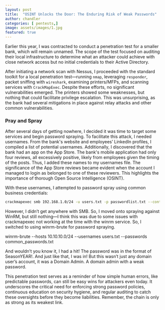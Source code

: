 ```yaml
---
layout: post
title:  "OSINT Unlocks the Door: The Enduring Risk of Weak Passwords"
author: chandler
categories: [ pentests,]
image: assets/images/1.jpg
featured: true
---
```


Earlier this year, I was contracted to conduct a penetration test for a smaller bank, which will remain unnamed. The scope of the test focused on auditing their local infrastructure to determine what an attacker could achieve with close network access but no initial credentials to their Active Directory.

After initiating a network scan with Nessus, I proceeded with the standard toolkit for a local penetration test—running `nmap`, leveraging `responder`, packet sniffing with `wireshark`, examining printers/MFPs, and scanning services with `CrackMapExec`. Despite these efforts, no significant vulnerabilities emerged. The printers showed some weaknesses, but nothing that could facilitate privilege escalation. This was unsurprising, as the bank had several mitigations in place against relay attacks and other common vulnerabilities.

### Pray and Spray 
After several days of getting nowhere, I decided it was time to target some services and begin password spraying. To facilitate this attack, I needed usernames. From the bank's website and employees’ LinkedIn profiles, I compiled a list of potential usernames. Additionally, I discovered that the bank had an app on the App Store. The bank's mobile application had only four reviews, all excessively positive, likely from employees given the timing of the posts. Thus, I added these names to my usernames file. The significance of the App Store reviews became evident when the account I managed to login as belonged to one of these reviewers. This highlights the importance of thorough Open Source Intelligence (OSINT).

With these usernames, I attempted to password spray using common business credentials:

```bash
crackmapexec smb 192.168.1.0/24 -u users.txt -p passwordlist.txt --continue-on-success
```

However, I didn’t get anywhere with SMB. So, I moved onto spraying against WinRM, but still nothing—I think this was due to some issues with crackmapexec not working at the time with the winrm service. So, I switched to using winrm-brute for password spraying.

winrm-brute --hosts 10.10.10.0/24 --usernames users.txt --passwords common_passwords.txt

And wouldn’t you know it, I had a hit! The password was in the format of SeasonYEAR!. And just like that, I was in! But this wasn’t just any domain user’s account, it was a Domain Admin. A domain admin with a weak password.

This penetration test serves as a reminder of how simple human errors, like predictable passwords, can still be easy wins for attackers even today. It underscores the critical need for enforcing strong password policies, continuous education on security hygiene, and regular auditing to catch these oversights before they become liabilities. Remember, the chain is only as strong as its weakest link.